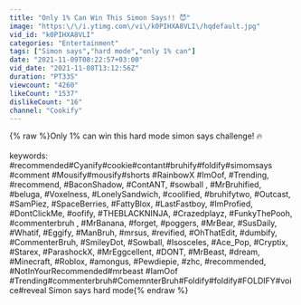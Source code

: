 ```yaml
---
title: "Only 1% Can Win This Simon Says!! 😈"
image: "https:\/\/i.ytimg.com\/vi\/k0PIHXA8VLI\/hqdefault.jpg"
vid_id: "k0PIHXA8VLI"
categories: "Entertainment"
tags: ["Simon says","hard mode","only 1% can"]
date: "2021-11-09T08:22:57+03:00"
vid_date: "2021-11-08T13:12:56Z"
duration: "PT33S"
viewcount: "4260"
likeCount: "1537"
dislikeCount: "16"
channel: "Cookify"
---
```

{% raw %}Only 1% can win this hard mode simon says challenge! 🔥<br /><br />keywords:<br />#recommended#Cyanify#cookie#contant#bruhify#foldify#simomsays #comment #Mousify#mousify#shorts #RainbowX #ImOof, #Trending, #recommend, #BaconShadow, #ContANT, #sowball , #MrBruhified, #beluga, #Voxelness, #LonelySandwich, #coolified, #bruhifytwo, #Outcast, #SamPiez, #SpaceBerries, #FattyBlox, #LastFastboy, #ImProfied, #DontClickMe, #oofify, #THEBLACKNINJA, #Crazedplayz, #FunkyThePooh, #commenterbruh , #MrBanana, #forget, #poggers, #MrBear, #SusDaily, #Whatif, #Eggify, #ManBruh, #mrsus, #revified, #OhThatEdit, #dumbify, #CommenterBruh, #SmileyDot, #Sowball, #Isosceles, #Ace_Pop, #Cryptix, #Starex, #ParashockX, #MrEggcellent, #DONT, #MrBeast, #dream, #Minecraft, #Roblox, #amongus, #Pewdiepie, #zhc, #recommended, #NotInYourRecommended#mrbeast #IamOof #Trending#commenterbruh#ComemnterBruh#Foldify#foldify#FOLDIFY#voice#reveal Simon says hard mode{% endraw %}
